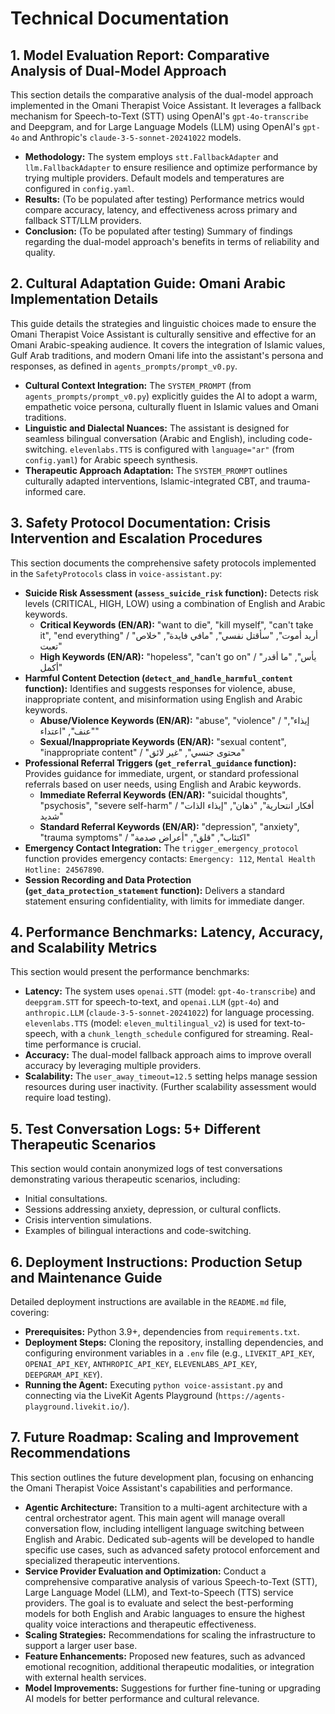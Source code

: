 # Technical Documentation

## 1. Model Evaluation Report: Comparative Analysis of Dual-Model Approach

This section details the comparative analysis of the dual-model approach implemented in the Omani Therapist Voice Assistant. It leverages a fallback mechanism for Speech-to-Text (STT) using OpenAI's `gpt-4o-transcribe` and Deepgram, and for Large Language Models (LLM) using OpenAI's `gpt-4o` and Anthropic's `claude-3-5-sonnet-20241022` models.

*   **Methodology:** The system employs `stt.FallbackAdapter` and `llm.FallbackAdapter` to ensure resilience and optimize performance by trying multiple providers. Default models and temperatures are configured in `config.yaml`.
*   **Results:** (To be populated after testing) Performance metrics would compare accuracy, latency, and effectiveness across primary and fallback STT/LLM providers.
*   **Conclusion:** (To be populated after testing) Summary of findings regarding the dual-model approach's benefits in terms of reliability and quality.

## 2. Cultural Adaptation Guide: Omani Arabic Implementation Details

This guide details the strategies and linguistic choices made to ensure the Omani Therapist Voice Assistant is culturally sensitive and effective for an Omani Arabic-speaking audience. It covers the integration of Islamic values, Gulf Arab traditions, and modern Omani life into the assistant's persona and responses, as defined in `agents_prompts/prompt_v0.py`.

*   **Cultural Context Integration:** The `SYSTEM_PROMPT` (from `agents_prompts/prompt_v0.py`) explicitly guides the AI to adopt a warm, empathetic voice persona, culturally fluent in Islamic values and Omani traditions.
*   **Linguistic and Dialectal Nuances:** The assistant is designed for seamless bilingual conversation (Arabic and English), including code-switching. `elevenlabs.TTS` is configured with `language="ar"` (from `config.yaml`) for Arabic speech synthesis.
*   **Therapeutic Approach Adaptation:** The `SYSTEM_PROMPT` outlines culturally adapted interventions, Islamic-integrated CBT, and trauma-informed care.

## 3. Safety Protocol Documentation: Crisis Intervention and Escalation Procedures

This section documents the comprehensive safety protocols implemented in the `SafetyProtocols` class in `voice-assistant.py`:

*   **Suicide Risk Assessment (`assess_suicide_risk` function):** Detects risk levels (CRITICAL, HIGH, LOW) using a combination of English and Arabic keywords. 
    *   **Critical Keywords (EN/AR):** "want to die", "kill myself", "can't take it", "end everything" / "أريد أموت", "سأقتل نفسي", "مافي فايدة", "خلاص تعبت"
    *   **High Keywords (EN/AR):** "hopeless", "can't go on" / "يأس", "ما أقدر أكمل"
*   **Harmful Content Detection (`detect_and_handle_harmful_content` function):** Identifies and suggests responses for violence, abuse, inappropriate content, and misinformation using English and Arabic keywords.
    *   **Abuse/Violence Keywords (EN/AR):** "abuse", "violence" / "إيذاء", "عنف", "اعتداء"
    *   **Sexual/Inappropriate Keywords (EN/AR):** "sexual content", "inappropriate content" / "محتوى جنسي", "غير لائق"
*   **Professional Referral Triggers (`get_referral_guidance` function):** Provides guidance for immediate, urgent, or standard professional referrals based on user needs, using English and Arabic keywords.
    *   **Immediate Referral Keywords (EN/AR):** "suicidal thoughts", "psychosis", "severe self-harm" / "أفكار انتحارية", "ذهان", "إيذاء الذات شديد"
    *   **Standard Referral Keywords (EN/AR):** "depression", "anxiety", "trauma symptoms" / "اكتئاب", "قلق", "أعراض صدمة"
*   **Emergency Contact Integration:** The `trigger_emergency_protocol` function provides emergency contacts: `Emergency: 112`, `Mental Health Hotline: 24567890`.
*   **Session Recording and Data Protection (`get_data_protection_statement` function):** Delivers a standard statement ensuring confidentiality, with limits for immediate danger.

## 4. Performance Benchmarks: Latency, Accuracy, and Scalability Metrics

This section would present the performance benchmarks:

*   **Latency:** The system uses `openai.STT` (model: `gpt-4o-transcribe`) and `deepgram.STT` for speech-to-text, and `openai.LLM` (`gpt-4o`) and `anthropic.LLM` (`claude-3-5-sonnet-20241022`) for language processing. `elevenlabs.TTS` (model: `eleven_multilingual_v2`) is used for text-to-speech, with a `chunk_length_schedule` configured for streaming. Real-time performance is crucial.
*   **Accuracy:** The dual-model fallback approach aims to improve overall accuracy by leveraging multiple providers.
*   **Scalability:** The `user_away_timeout=12.5` setting helps manage session resources during user inactivity. (Further scalability assessment would require load testing).

## 5. Test Conversation Logs: 5+ Different Therapeutic Scenarios

This section would contain anonymized logs of test conversations demonstrating various therapeutic scenarios, including:

*   Initial consultations.
*   Sessions addressing anxiety, depression, or cultural conflicts.
*   Crisis intervention simulations.
*   Examples of bilingual interactions and code-switching.

## 6. Deployment Instructions: Production Setup and Maintenance Guide

Detailed deployment instructions are available in the `README.md` file, covering:

*   **Prerequisites:** Python 3.9+, dependencies from `requirements.txt`.
*   **Deployment Steps:** Cloning the repository, installing dependencies, and configuring environment variables in a `.env` file (e.g., `LIVEKIT_API_KEY`, `OPENAI_API_KEY`, `ANTHROPIC_API_KEY`, `ELEVENLABS_API_KEY`, `DEEPGRAM_API_KEY`).
*   **Running the Agent:** Executing `python voice-assistant.py` and connecting via the LiveKit Agents Playground (`https://agents-playground.livekit.io/`).

## 7. Future Roadmap: Scaling and Improvement Recommendations

This section outlines the future development plan, focusing on enhancing the Omani Therapist Voice Assistant's capabilities and performance.

*   **Agentic Architecture:** Transition to a multi-agent architecture with a central orchestrator agent. This main agent will manage overall conversation flow, including intelligent language switching between English and Arabic. Dedicated sub-agents will be developed to handle specific use cases, such as advanced safety protocol enforcement and specialized therapeutic interventions.
*   **Service Provider Evaluation and Optimization:** Conduct a comprehensive comparative analysis of various Speech-to-Text (STT), Large Language Model (LLM), and Text-to-Speech (TTS) service providers. The goal is to evaluate and select the best-performing models for both English and Arabic languages to ensure the highest quality voice interactions and therapeutic effectiveness.
*   **Scaling Strategies:** Recommendations for scaling the infrastructure to support a larger user base.
*   **Feature Enhancements:** Proposed new features, such as advanced emotional recognition, additional therapeutic modalities, or integration with external health services.
*   **Model Improvements:** Suggestions for further fine-tuning or upgrading AI models for better performance and cultural relevance.
